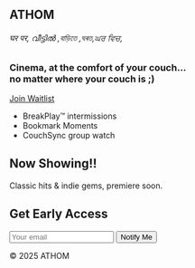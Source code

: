 <!DOCTYPE html>
<html lang="en">
<head>
  <meta charset="UTF-8">
  <meta name="viewport" content="width=device-width, initial-scale=1.0">
  <title>ATHOM – Digital Multiplex</title>
  <link href="https://cdn.jsdelivr.net/npm/bootstrap@5/dist/css/bootstrap.min.css" rel="stylesheet">
</head>
<body>
  <!-- Hero -->
  <section id="hero" class="text-center py-5">
    <h1>ATHOM</h1>
    <h6>घर पर, വീട്ടിൽ ,বাড়িতে ,ঘৰত,ਘਰ ਵਿਚ,</h6>
    <h3> Cinema, at the comfort of your couch...</br>
    no matter where your couch is ;)</h3>
    <a href="https://forms.gle/TfMKresg7FkLyUMk6" class="btn btn-primary">Join Waitlist</a>
  </section>
  <!-- Features -->
  <section id="features" class="container py-5">
  
   <div class="row">
    <ul>
    <li><div class="col-md-4">BreakPlay™ intermissions</div></li>
    <li><div class="col-md-4">Bookmark Moments</div></li>
    <li><div class="col-md-4">CouchSync group watch</div></li>
   </ul> 
  </div>
  </section>
  <!-- Upcoming Titles -->
  <section id="titles" class="bg-light py-5 text-center">
    <h2>Now Showing!!</h2>
    <p>Classic hits & indie gems, premiere soon.</p>
  </section>
  <!-- Waitlist -->
  <section id="waitlist" class="container py-5 text-center">
    <h2>Get Early Access</h2>
    <form>
      <input type="email" placeholder="Your email" class="form-control mb-2" required>
      <button type="submit" class="btn btn-success">Notify Me</button>
    </form>
  </section>
  <!-- Footer -->
  <footer class="text-center py-3">
    © 2025 ATHOM
  </footer>
</body>
</html>
